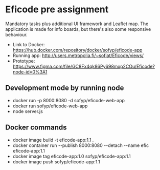 # Eficode pre assignment
Mandatory tasks plus additional UI framework and Leaflet map. The application is made for info boards, but there's also some responsive behaviour.

- Link to Docker: https://hub.docker.com/repository/docker/sofyp/eficode-app
- Running app: http://users.metropolia.fi/~sofiat/Eficode/views/
- Prototype: https://www.figma.com/file/GC8Fx4qk86Py698mxp2COu/Eficode?node-id=0%3A1

## Development mode by running node
- docker run -p 8000:8080 -d sofyp/eficode-web-app
- docker run  sofyp/eficode-web-app
- node server.js

## Docker commands
- docker image build -t eficode-app:1.1 .
- docker container run --publish 8000:8080 --detach --name efic eficode-app:1.1
- docker image tag eficode-app:1.0 sofyp/eficode-app:1.1
- docker image push sofyp/eficode-app:1.1 
